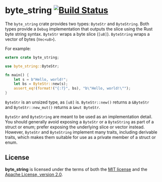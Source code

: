 # byte_string [![Build Status](https://travis-ci.org/FraGag/byte_string.svg?branch=master)](https://travis-ci.org/FraGag/byte_string)

The `byte_string` crate provides two types: `ByteStr` and `ByteString`.
Both types provide a `Debug` implementation
that outputs the slice using the Rust byte string syntax.
`ByteStr` wraps a byte slice (`[u8]`).
`ByteString` wraps a vector of bytes (`Vec<u8>`).

For example:

```rust
extern crate byte_string;

use byte_string::ByteStr;

fn main() {
    let s = b"Hello, world!";
    let bs = ByteStr::new(s);
    assert_eq!(format!("{:?}", bs), "b\"Hello, world!\"");
}
```

`ByteStr` is an unsized type, as `[u8]` is.
`ByteStr::new()` returns a `&ByteStr`
and `ByteStr::new_mut()` returns a `&mut ByteStr`.

`ByteStr` and `ByteString` are meant to be used as an implementation detail.
You should generally avoid exposing a `ByteStr` or a `ByteString`
as part of a struct or enum;
prefer exposing the underlying slice or vector instead.
However, `ByteStr` and `ByteString` implement many traits, including derivable traits,
which makes them suitable for use as a private member of a struct or enum.

## License

<b>byte_string</b> is licensed
under the terms of both the [MIT license][license-mit]
and the [Apache License, version 2.0][license-apache].

[license-mit]: LICENSE-MIT
[license-apache]: LICENSE-APACHE
